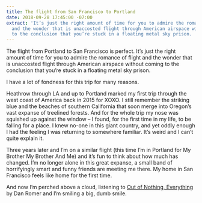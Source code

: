 ```yaml
---
title: The flight from San Francisco to Portland
date: 2018-09-28 17:45:00 -07:00
extract: 'It’s just the right amount of time for you to admire the romance of flight
  and the wonder that is unaccosted flight through American airspace without coming
  to the conclusion that you’re stuck in a floating metal sky prison. '
---
```


The flight from Portland to San Francisco is perfect. It’s just the right amount of time for you to admire the romance of flight and the wonder that is unaccosted flight through American airspace without coming to the conclusion that you’re stuck in a floating metal sky prison. 

I have a lot of fondness for this trip for many reasons. 

Heathrow through LA and up to Portland marked my first trip through the west coast of America back in 2015 for XOXO. I still remember the striking blue and the beaches of southern California that soon merge into Oregon’s vast expanse of treelined forests. And for the whole trip my nose was squished up against the window – I found, for the first time in my life, to be falling for a place. I knew no-one in this giant country, and yet oddly enough I had the feeling I was returning to somewhere familiar. It’s weird and I can’t quite explain it.

Three years later and I’m on a similar flight (this time I’m in Portland for My Brother My Brother And Me) and it’s fun to think about how much has changed. I’m no longer alone in this great expanse, a small band of horrifyingly smart and funny friends are meeting me there. My home in San Francisco feels like home for the first time. 

And now I’m perched above a cloud, listening to [Out of Nothing, Everything](https://open.spotify.com/track/2s7P2J6uDTsqeXJIiRfhGi?si=MyPDz4CzRyO45otoq0a4zg) by Dan Romer and I’m smiling a big, dumb smile.
